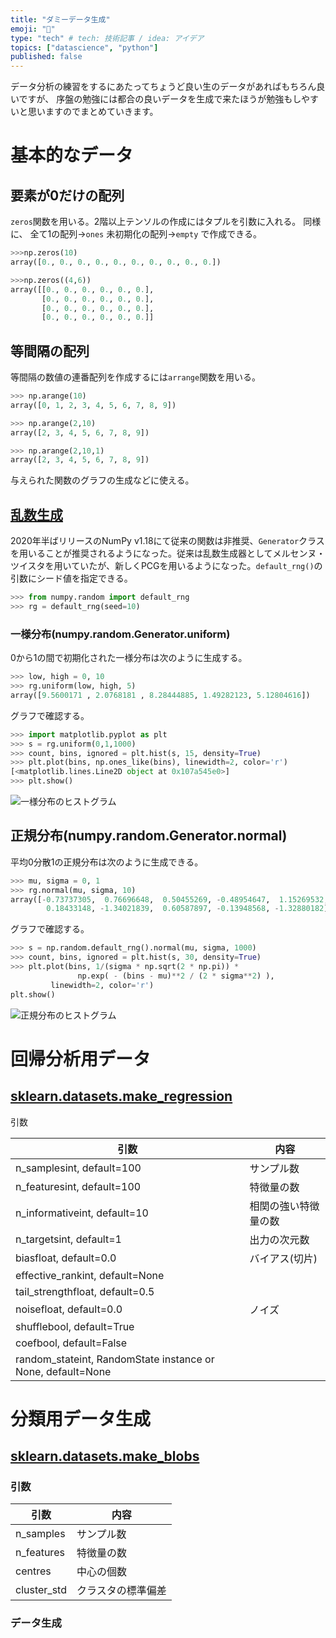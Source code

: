 ```yaml
---
title: "ダミーデータ生成"
emoji: "🦔"
type: "tech" # tech: 技術記事 / idea: アイデア
topics: ["datascience", "python"]
published: false
---
```


データ分析の練習をするにあたってちょうど良い生のデータがあればもちろん良いですが、
序盤の勉強には都合の良いデータを生成で来たほうが勉強もしやすいと思いますのでまとめていきます。

# 基本的なデータ

## 要素が0だけの配列

`zeros`関数を用いる。2階以上テンソルの作成にはタプルを引数に入れる。
同様に、
全て1の配列->`ones`
未初期化の配列->`empty`
で作成できる。

```python
>>>np.zeros(10)
array([0., 0., 0., 0., 0., 0., 0., 0., 0., 0.])

>>>np.zeros((4,6))
array([[0., 0., 0., 0., 0., 0.],
       [0., 0., 0., 0., 0., 0.],
       [0., 0., 0., 0., 0., 0.],
       [0., 0., 0., 0., 0., 0.]]
```

## 等間隔の配列

等間隔の数値の連番配列を作成するには`arrange`関数を用いる。

```python
>>> np.arange(10)
array([0, 1, 2, 3, 4, 5, 6, 7, 8, 9])

>>> np.arange(2,10)
array([2, 3, 4, 5, 6, 7, 8, 9])

>>> np.arange(2,10,1)
array([2, 3, 4, 5, 6, 7, 8, 9])
```

与えられた関数のグラフの生成などに使える。

## [乱数生成](https://numpy.org/doc/stable/reference/random/generator.html)

2020年半ばリリースのNumPy v1.18にて従来の関数は非推奨、`Generator`クラスを用いることが推奨されるようになった。従来は乱数生成器としてメルセンヌ・ツイスタを用いていたが、新しくPCGを用いるようになった。`default_rng()`の引数にシード値を指定できる。

```python
>>> from numpy.random import default_rng
>>> rg = default_rng(seed=10)
```

### 一様分布(numpy.random.Generator.uniform)

0から1の間で初期化された一様分布は次のように生成する。

```python
>>> low, high = 0, 10
>>> rg.uniform(low, high, 5)
array([9.5600171 , 2.0768181 , 8.28444885, 1.49282123, 5.12804616])
```

グラフで確認する。

```python
>>> import matplotlib.pyplot as plt
>>> s = rg.uniform(0,1,1000)
>>> count, bins, ignored = plt.hist(s, 15, density=True)
>>> plt.plot(bins, np.ones_like(bins), linewidth=2, color='r')
[<matplotlib.lines.Line2D object at 0x107a545e0>]
>>> plt.show()
```

![一様分布のヒストグラム](https://storage.googleapis.com/zenn-user-upload/9cd4040f8b2e0be04d950bdd.png)

## 正規分布(numpy.random.Generator.normal)

平均0分散1の正規分布は次のように生成できる。

```python
>>> mu, sigma = 0, 1
>>> rg.normal(mu, sigma, 10)
array([-0.73737305,  0.76696648,  0.50455269, -0.48954647,  1.15269532,
        0.18433148, -1.34021839,  0.60587897, -0.13948568, -1.32880182])
```

グラフで確認する。

```python
>>> s = np.random.default_rng().normal(mu, sigma, 1000)
>>> count, bins, ignored = plt.hist(s, 30, density=True)
>>> plt.plot(bins, 1/(sigma * np.sqrt(2 * np.pi)) *
               np.exp( - (bins - mu)**2 / (2 * sigma**2) ),
         linewidth=2, color='r')
plt.show()
```

![正規分布のヒストグラム](https://storage.googleapis.com/zenn-user-upload/f97327b570231ad7e98fecc5.png)

# 回帰分析用データ

## [sklearn.datasets.make_regression](https://scikit-learn.org/stable/modules/generated/sklearn.datasets.make_regression.html)

引数

|引数|内容|
|---|---|
|n_samplesint, default=100|サンプル数|
|n_featuresint, default=100|特徴量の数|
|n_informativeint, default=10|相関の強い特徴量の数|
|n_targetsint, default=1|出力の次元数|
|biasfloat, default=0.0|バイアス(切片)|
|effective_rankint, default=None||
|tail_strengthfloat, default=0.5||
|noisefloat, default=0.0|ノイズ|
|shufflebool, default=True||
|coefbool, default=False||
|random_stateint, RandomState instance or None, default=None||

# 分類用データ生成

## [sklearn.datasets.make_blobs](https://scikit-learn.org/stable/modules/generated/sklearn.datasets.make_blobs.html)

### 引数

|引数|内容|
|---|---|
|n_samples|サンプル数|
|n_features|特徴量の数|
|centres|中心の個数|
|cluster_std|クラスタの標準偏差|

### データ生成
